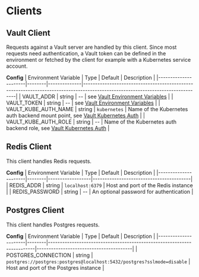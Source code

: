 # Clients

## Vault Client

Requests against a Vault server are handled by this client. Since most requests need authentication, a Vault token can be defined in the environment or fetched by the client for example with a Kubernetes service account.

**Config**
| Environment Variable | Type   | Default      | Description                                                                                                                    |
|----------------------|--------|--------------|--------------------------------------------------------------------------------------------------------------------------------|
| VAULT_ADDR           | string | --           | see [Vault Environment Variables](https://www.vaultproject.io/docs/commands#environment-variables)                             |
| VAULT_TOKEN          | string | --           | see [Vault Environment Variables](https://www.vaultproject.io/docs/commands#environment-variables)                             |
| VAULT_KUBE_AUTH_NAME | string | `kubernetes` | Name of the Kubernetes auth backend mount point, see [Vault Kubernetes Auth](https://www.vaultproject.io/docs/auth/kubernetes) |
| VAULT_KUBE_AUTH_ROLE | string | --           | Name of the Kubernetes auth backend role, see [Vault Kubernetes Auth](https://www.vaultproject.io/docs/auth/kubernetes)        |

## Redis Client

This client handles Redis requests.

**Config**
| Environment Variable | Type   | Default          | Description                             |
|----------------------|--------|------------------|-----------------------------------------|
| REDIS_ADDR           | string | `localhost:6379` | Host and port of the Redis instance     |
| REDIS_PASSWORD       | string | --               | An optional password for authentication |

## Postgres Client

This client handles Postgres requests.

**Config**
| Environment Variable | Type   | Default                                                                | Description                            |
|----------------------|--------|------------------------------------------------------------------------|----------------------------------------|
| POSTGRES_CONNECTION  | string | `postgres://postgres:postgres@localhost:5432/postgres?sslmode=disable` | Host and port of the Postgres instance |
